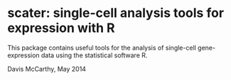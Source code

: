 # scater: single-cell analysis tools for expression with R

This package contains useful tools for the analysis of single-cell
gene-expression data using the statistical software R.



Davis McCarthy, May 2014
